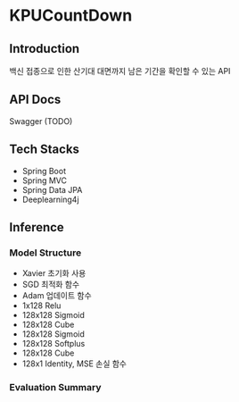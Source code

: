 # KPUCountDown

## Introduction

백신 접종으로 인한 산기대 대면까지 남은 기간을 확인할 수 있는 API

## API Docs

Swagger (TODO)

## Tech Stacks

* Spring Boot
* Spring MVC
* Spring Data JPA
* Deeplearning4j

## Inference

### Model Structure

* Xavier 초기화 사용
* SGD 최적화 함수
* Adam 업데이트 함수
* 1x128 Relu
* 128x128 Sigmoid
* 128x128 Cube
* 128x128 Sigmoid
* 128x128 Softplus
* 128x128 Cube
* 128x1 Identity, MSE 손실 함수

### Evaluation Summary

